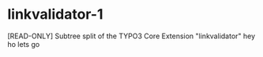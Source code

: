 # linkvalidator-1
[READ-ONLY] Subtree split of the TYPO3 Core Extension "linkvalidator"
hey ho lets go
